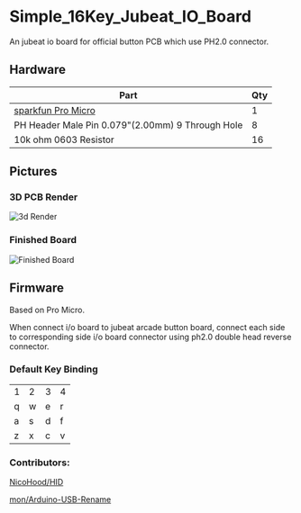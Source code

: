 # Simple_16Key_Jubeat_IO_Board

An jubeat io board for official button PCB which use PH2.0 connector.

## Hardware

|Part|Qty|
|----|----|
|[sparkfun Pro Micro](https://www.sparkfun.com/products/12640)|1|
|PH Header Male Pin 0.079"(2.00mm) 9 Through Hole|8|
|10k ohm 0603 Resistor|16|

## Pictures
### 3D PCB Render
![3d Render](https://raw.githubusercontent.com/happyvalley-lmx/simple-16key-jubeat-IO/main/Pictures/3d_view.jpg)
### Finished Board
![Finished Board](https://raw.githubusercontent.com/happyvalley-lmx/simple-16key-jubeat-IO/main/Pictures/Finished_board.jpg)

## Firmware
Based on Pro Micro.

When connect i/o board to jubeat arcade button board, connect each side to corresponding side i/o board connector using ph2.0 double head reverse connector.
### Default Key Binding
|||||
|--|--|--|--|
|1|2|3|4|
|q|w|e|r|
|a|s|d|f|
|z|x|c|v|

### Contributors:
[NicoHood/HID](https://github.com/NicoHood/HID)

[mon/Arduino-USB-Rename](https://github.com/mon/Arduino-USB-Rename)
